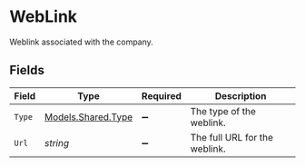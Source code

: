# WebLink

Weblink associated with the company.


## Fields

| Field                                             | Type                                              | Required                                          | Description                                       |
| ------------------------------------------------- | ------------------------------------------------- | ------------------------------------------------- | ------------------------------------------------- |
| `Type`                                            | [Models.Shared.Type](../../Models/Shared/Type.md) | :heavy_minus_sign:                                | The type of the weblink.                          |
| `Url`                                             | *string*                                          | :heavy_minus_sign:                                | The full URL for the weblink.                     |